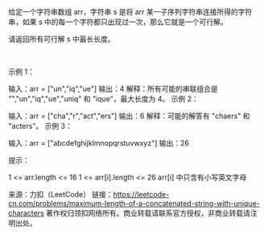 给定一个字符串数组 arr，字符串 s 是将 arr 某一子序列字符串连接所得的字符串，如果 s 中的每一个字符都只出现过一次，那么它就是一个可行解。

请返回所有可行解 s 中最长长度。

 

示例 1：

输入：arr = ["un","iq","ue"]
输出：4
解释：所有可能的串联组合是 "","un","iq","ue","uniq" 和 "ique"，最大长度为 4。
示例 2：

输入：arr = ["cha","r","act","ers"]
输出：6
解释：可能的解答有 "chaers" 和 "acters"。
示例 3：

输入：arr = ["abcdefghijklmnopqrstuvwxyz"]
输出：26
 

提示：

1 <= arr.length <= 16
1 <= arr[i].length <= 26
arr[i] 中只含有小写英文字母

来源：力扣（LeetCode）
链接：https://leetcode-cn.com/problems/maximum-length-of-a-concatenated-string-with-unique-characters
著作权归领扣网络所有。商业转载请联系官方授权，非商业转载请注明出处。